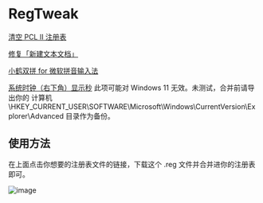 # RegTweak
[清空 PCL II 注册表](https://github.com/Ayx03/RegTweak/blob/main/ClearPCL.reg)

[修复「新建文本文档」](https://github.com/Ayx03/RegTweak/blob/main/FixNewTxt_GB18030.reg)

[小鹤双拼 for 微软拼音输入法](https://github.com/Ayx03/RegTweak/blob/main/%E5%BE%AE%E8%BD%AF%E6%8B%BC%E9%9F%B3%E8%BE%93%E5%85%A5%E6%B3%95%E5%B0%8F%E9%B9%A4%E5%8F%8C%E6%8B%BC.reg)

[系统时钟（右下角）显示秒](https://github.com/Ayx03/RegTweak/blob/main/ShowSecondsInSystemClock.reg) 此项可能对 Windows 11 无效。未测试，合并前请导出你的 计算机\HKEY_CURRENT_USER\SOFTWARE\Microsoft\Windows\CurrentVersion\Explorer\Advanced 目录作为备份。

## 使用方法
在上面点击你想要的注册表文件的链接，下载这个 .reg 文件并合并进你的注册表即可。

![image](https://github.com/Ayx03/RegTweak/assets/75155322/77f33d2f-bd81-483f-8115-93a7aed06afe)
